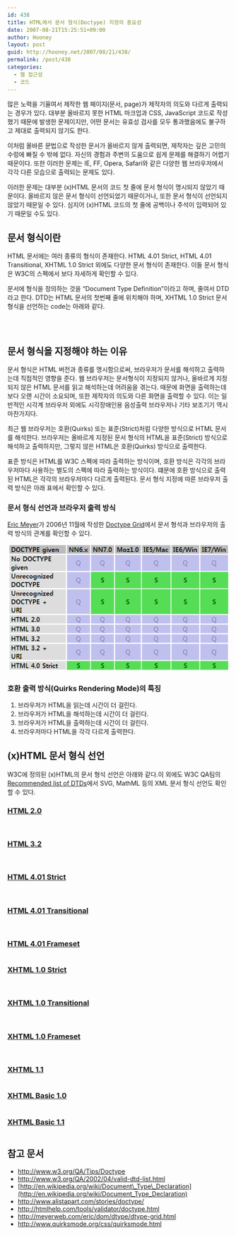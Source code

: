 ```yaml
---
id: 438
title: HTML에서 문서 형식(Doctype) 지정의 중요성
date: 2007-08-21T15:25:51+09:00
author: Hooney
layout: post
guid: http://hooney.net/2007/08/21/438/
permalink: /post/438
categories:
  - 웹 접근성
  - 코드
---
```

많은 노력을 기울여서 제작한 웹 페이지(문서, page)가 제작자의 의도와 다르게 출력되는 경우가 있다. 대부분 올바르지 못한 HTML 마크업과 CSS, JavaScript 코드로 작성했기 때문에 발생한 문제이지만, 어떤 문서는 유효성 검사를 모두 통과했음에도 불구하고 제대로 출력되지 않기도 한다.

이처럼 올바른 문법으로 작성한 문서가 올바르지 않게 출력되면, 제작자는 깊은 고민의 수렁에 빠질 수 밖에 없다. 자신의 경험과 주변의 도움으로 쉽게 문제를 해결하기 어렵기 때문이다. 또한 이러한 문제는 IE, FF, Opera, Safari와 같은 다양한 웹 브라우저에서 각각 다른 모습으로 출력되는 문제도 있다.

이러한 문제는 대부분 (x)HTML 문서의 코드 첫 줄에 문서 형식이 명시되지 않았기 때문이다. 올바르지 않은 문서 형식이 선언되었기 때문이거나, 또한 문서 형식이 선언되지 않았기 때문일 수 있다. 심지어 (x)HTML 코드의 첫 줄에 공백이나 주석이 입력되어 있기 때문일 수도 있다.

## 문서 형식이란

HTML 문서에는 여러 종류의 형식이 존재한다. HTML 4.01 Strict, HTML 4.01 Transitional, XHTML 1.0 Strict 외에도 다양한 문서 형식이 존재한다. 이들 문서 형식은 W3C의 스펙에서 보다 자세하게 확인할 수 있다.

문서에 형식을 정의하는 것을 &#8220;Document Type Definition&#8221;이라고 하며, 줄여서 DTD라고 한다. DTD는 HTML 문서의 첫번째 줄에 위치해야 하며, XHTML 1.0 Strict 문서 형식을 선언하는 code는 아래와 같다.

<pre class="sh_html"><code>
</code>
</pre>

## 문서 형식을 지정해야 하는 이유

문서 형식은 HTML 버전과 종류를 명시함으로써, 브라우저가 문서를 해석하고 출력하는데 직접적인 영향을 준다. 웹 브라우저는 문서형식이 지정되지 않거나, 올바르게 지정되지 않은 HTML 문서를 읽고 해석하는데 어려움을 겪는다. 때문에 화면을 출력하는데 보다 오랜 시간이 소요되며, 또한 제작자의 의도와 다른 화면을 출력할 수 있다. 이는 일반적인 시각계 브라우저 외에도 시각장애인용 음성출력 브라우저나 기타 보조기기 역시 마찬가지다.

최근 웹 브라우저는 호환(Quirks) 또는 표준(Strict)처럼 다양한 방식으로 HTML 문서를 해석한다. 브라우저는 올바르게 지정된 문서 형식의 HTML을 표준(Strict) 방식으로 해석하고 출력하지만, 그렇지 않은 HTML은 호환(Quirks) 방식으로 출력한다.

표준 방식은 HTML를 W3C 스펙에 따라 출력하는 방식이며, 호환 방식은 각각의 브라우저마다 사용하는 별도의 스펙에 따라 출력하는 방식이다. 떄문에 호환 방식으로 출력된 HTML은 각각의 브라우저마다 다르게 출력된다. 문서 형식 지정에 따른 브라우저 출력 방식은 아래 표에서 확인할 수 있다.

### 문서 형식 선언과 브라우저 출력 방식

[Eric Meyer](http://meyerweb.com/)가 2006년 11월에 작성한 [Doctype Grid](http://meyerweb.com/eric/dom/dtype/dtype-grid.html)에서 문서 형석과 브라우저의 출력 방식의 관계를 확인할 수 있다.

[![문서 형식 그리드](/wp-content/uploads/2007/08/dtype-grid2.gif)](http://meyerweb.com/eric/dom/dtype/dtype-grid.html "Eric Meyer의 문서 형식 그리드")

### 호환 출력 방식(Quirks Rendering Mode)의 특징

  1. 브라우저가 HTML을 읽는데 시간이 더 걸린다.
  2. 브라우저가 HTML을 해석하는데 시간이 더 걸린다.
  3. 브라우저가 HTML을 출력하는데 시간이 더 걸린다.
  4. 브라우저마다 HTML을 각각 다르게 출력한다.

## (x)HTML 문서 형식 선언

W3C에 정의된 (x)HTML의 문서 형식 선언은 아래와 같다.이 외에도 W3C QA팀의 [Recommended list of DTDs](http://www.w3.org/QA/2002/04/valid-dtd-list.html)에서 SVG, MathML 등의 XML 문서 형식 선언도 확인할 수 있다.

### [HTML 2.0](http://www.w3.org/MarkUp/html-spec/html.dtd)

<pre class="sh_html"><code></code>
</pre>

### [HTML 3.2](http://www.w3.org/MarkUp/Wilbur/HTML32.dtd)

<pre class="sh_html"><code></code>
</pre>

### [HTML 4.01 Strict](http://www.w3.org/TR/1998/REC-html40-19980424/strict.dtd)

<pre  class="sh_html"><code></code>
</pre>

### [HTML 4.01 Transitional](http://www.w3.org/TR/html401/loose.dtd)

<pre class="sh_html"><code></code>
</pre>

### [HTML 4.01 Frameset](http://www.w3.org/TR/html401/frameset.dtd)

<pre class="sh_html"><code></code></pre>

### [XHTML 1.0 Strict](http://www.w3.org/TR/xhtml1/DTD/xhtml1-strict.dtd)

<pre class="sh_html"><code></code>
</pre>

### [XHTML 1.0 Transitional](http://www.w3.org/TR/xhtml1/DTD/xhtml1-transitional.dtd)

<pre class="sh_html"><code></code>
</pre>

### [XHTML 1.0 Frameset](http://www.w3.org/TR/xhtml1/DTD/xhtml1-frameset.dtd)

<pre class="sh_html"><code></code>
</pre>

### [XHTML 1.1](http://www.w3.org/TR/xhtml11/DTD/xhtml11.dtd)

<pre class="sh_html"><code></code></pre>

### [XHTML Basic 1.0](http://www.w3.org/TR/xhtml-basic/xhtml-basic10.dtd)

<pre class="sh_html"><code></code></pre>

### [XHTML Basic 1.1](http://www.w3.org/TR/xhtml-basic/xhtml-basic11.dtd)

<pre class="sh_html"><code></code></pre>

## 참고 문서

  * <http://www.w3.org/QA/Tips/Doctype>
  * <http://www.w3.org/QA/2002/04/valid-dtd-list.html>
  * [http://en.wikipedia.org/wiki/Document\_Type\_Declaration](http://en.wikipedia.org/wiki/Document_Type_Declaration)
  * <http://www.alistapart.com/stories/doctype/>
  * <http://htmlhelp.com/tools/validator/doctype.html>
  * <http://meyerweb.com/eric/dom/dtype/dtype-grid.html>
  * <http://www.quirksmode.org/css/quirksmode.html>